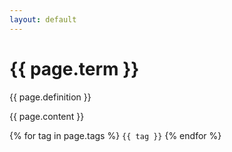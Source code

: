 ```yaml
---
layout: default
---
```


# {{ page.term }}

{{ page.definition }}

{{ page.content }}

{% for tag in page.tags %}
`{{ tag }}`
{% endfor %}
